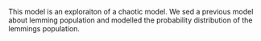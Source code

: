 This model is an exploraiton of a chaotic model. We sed a previous model about lemming population and modelled the 
probability distribution of the lemmings population. 
